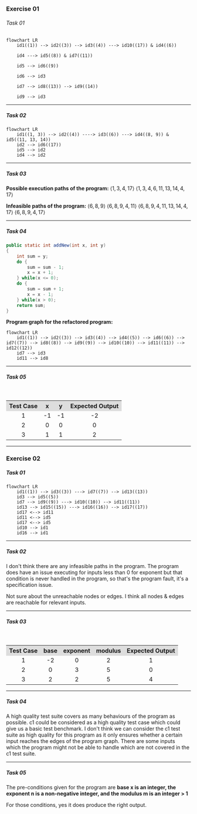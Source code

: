 
### Exercise 01

###### Task 01

```mermaid
flowchart LR
	id1((1)) --> id2((3)) --> id3((4)) ---> id10((17)) & id4((6))
	
	id4 ---> id5((8)) & id7((11))
	
	id5 --> id6((9))
	
	id6 --> id3
	
	id7 --> id8((13)) --> id9((14))
	
	id9 --> id3
```
---
##### Task 02

```mermaid
flowchart LR
	id1((1, 3)) --> id2((4)) ----> id3((6)) ---> id4((8, 9)) & id5((11, 13, 14))
	id2 --> id6((17))
	id5 --> id2
	id4 --> id2
```
---
##### Task 03

**Possible execution paths of the program:**
$\langle 1,3,4,17 \rangle$
$\langle 1,3,4,6,11,13,14,4,17 \rangle$

**Infeasible paths of the program:**
$\langle 6,8,9 \rangle$
$\langle 6,8,9,4,11 \rangle$
$\langle 6,8,9,4,11,13,14,4,17 \rangle$
$\langle 6,8,9,4,17 \rangle$

---
##### Task 04

```Java
public static int addNew(int x, int y) 
{	
	int sum = y;   
	do {
	    sum = sum - 1;
	    x = x + 1;
	} while(x <= 0);       
	do {
	    sum = sum + 1;
	    x = x - 1;
	} while(x > 0);
	return sum;     
}
```

**Program graph for the refactored program:**
```mermaid
flowchart LR
	id1((1)) --> id2((3)) --> id3((4)) --> id4((5)) --> id6((6)) --> id7((7)) --> id8((8)) --> id9((9)) --> id10((10)) --> id11((11)) --> id12((12))
	id7 --> id3
	id11 --> id8
```
---
##### Task 05
<table style="text-align:center; width:100%;">  
  <tr style="background-color: #dddddd;">  
    <th style="text-align:center">Test Case</th>  
    <th style="text-align:center">x</th>  
    <th style="text-align:center">y</th>  
    <th style="text-align:center">Expected Output</th>
  </tr>  
  <tr>  
    <td>1</td>  
    <td>-1</td>  
    <td>-1</td> 
    <td>-2</td> 
  </tr>  
  <tr>  
    <td>2</td>  
    <td>0</td>  
    <td>0</td> 
    <td>0</td> 
  </tr> 
  <tr>  
    <td>3</td>  
    <td>1</td>  
    <td>1</td> 
    <td>2</td> 
  </tr>   
</table>

---

### Exercise 02

##### Task 01

```mermaid
flowchart LR
	id1((1)) --> id3((3)) ---> id7((7)) --> id13((13))
	id3 --> id5((5))
	id7 --> id9((9)) ---> id10((10)) --> id11((11))
	id13 --> id15((15)) ---> id16((16)) --> id17((17))
	id17 <--> id11
	id11 <--> id5
	id17 <--> id5
	id10 --> id1
	id16 --> id1
```
---
##### Task 02

I don't think there are any infeasible paths in the program.
The program does have an issue executing for inputs less than 0 for exponent but that condition is never handled in the program, so that's the program fault, it's a specification issue.

Not sure about the unreachable nodes or edges. I think all nodes & edges are reachable for relevant inputs.

---
##### Task 03
<table style="text-align:center; width:100%;">  
  <tr style="background-color: #dddddd;">  
    <th style="text-align:center">Test Case</th>  
    <th style="text-align:center">base</th>  
    <th style="text-align:center">exponent</th>  
    <th style="text-align:center">modulus</th>
    <th style="text-align:center">Expected Output</th>
  </tr>  
  <tr>  
    <td>1</td>  
    <td>-2</td>  
    <td>0</td> 
    <td>2</td>
    <td>1</td>
  </tr>  
  <tr>  
    <td>2</td>  
    <td>0</td>  
    <td>3</td> 
    <td>5</td>
    <td>0</td> 
  </tr> 
  <tr>  
    <td>3</td>  
    <td>2</td>  
    <td>2</td> 
    <td>5</td>
    <td>4</td> 
  </tr>   
</table>

---
##### Task 04

A high quality test suite covers as many behaviours of the program as possible. 
c1 could be considered as a high quality test case which could give us a basic test benchmark.
I don't think we can consider the c1 test suite as high quality for this program as it only ensures whether a certain input reaches the edges of the program graph. There are some inputs which the program might not be able to handle which are not covered in the c1 test suite.

---
##### Task 05

The pre-conditions given for the program are **base x is an integer, the exponent n is a non-negative integer, and the modulus m is an integer > 1**

For those conditions, yes it does produce the right output.